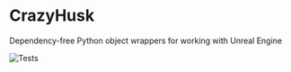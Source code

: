 # CrazyHusk
Dependency-free Python object wrappers for working with Unreal Engine

![Tests](https://github.com/nhaines-pro/python-crazyhusk/actions/workflows/tests.yml/badge.svg)